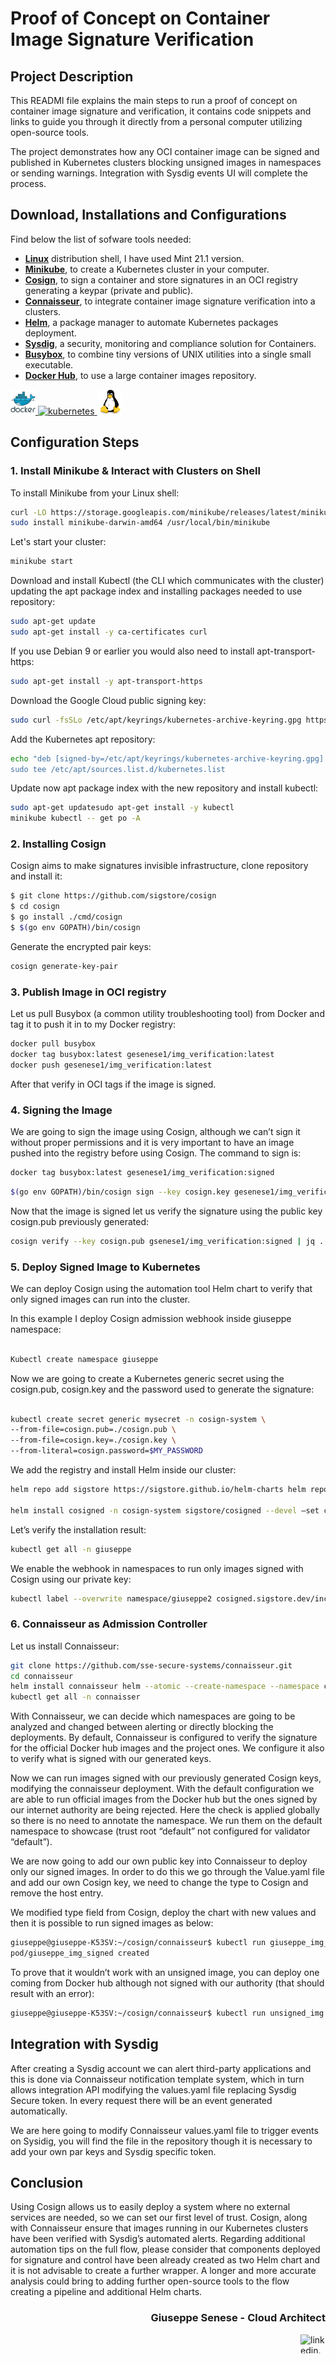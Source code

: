 # Proof of Concept on Container Image Signature Verification

## Project Description

This READMI file explains the main steps to run a proof of concept on container image signature and verification, it contains code snippets and links to guide you through it directly from a personal computer utilizing open-source tools.

The project demonstrates how any OCI container image can be signed and published in Kubernetes clusters blocking unsigned images in namespaces or sending warnings. Integration with Sysdig events UI will complete the process.


## Download, Installations and Configurations

Find below the list of sofware tools needed:

- **[Linux](https://www.linux.org/pages/download/)** distribution shell, I have used Mint 21.1 version.
- **[Minikube](https://kubernetes.io/docs/tutorials/kubernetes-basics/create-cluster/cluster-intro/)**, to create a Kubernetes cluster in your computer.
- **[Cosign](https://www.sigstore.dev/)**, to sign a container and store signatures in an OCI registry generating a keypar (private and public).
- **[Connaisseur](https://sse-secure-systems.github.io/connaisseur/v2.7.0/)**, to integrate container image signature verification into a clusters.
- **[Helm](https://helm.sh/)**, a package manager to automate Kubernetes packages deployment.
- **[Sysdig](https://sysdig.com/)**, a security, monitoring and compliance solution for Containers.
- **[Busybox](https://busybox.net/about.html)**, to combine tiny versions of UNIX utilities into a single small executable.
- **[Docker Hub](https://www.docker.com/products/docker-hub/)**, to use a large container images repository.

<p align="left"> <a href="https://www.docker.com/" target="_blank" rel="noreferrer"> <img src="https://raw.githubusercontent.com/devicons/devicon/master/icons/docker/docker-original-wordmark.svg" alt="docker" width="40" height="40"/> </a> <a href="https://kubernetes.io" target="_blank" rel="noreferrer"> <img src="https://www.vectorlogo.zone/logos/kubernetes/kubernetes-icon.svg" alt="kubernetes" width="40" height="40"/> </a> <a href="https://www.linux.org/" target="_blank" rel="noreferrer"> <img src="https://raw.githubusercontent.com/devicons/devicon/master/icons/linux/linux-original.svg" alt="linux" width="40" height="40"/>  </a> </p>

## Configuration Steps

### 1. Install Minikube & Interact with Clusters on Shell

To install Minikube from your Linux shell:

```bash
curl -LO https://storage.googleapis.com/minikube/releases/latest/minikube-darwin-amd64
sudo install minikube-darwin-amd64 /usr/local/bin/minikube

```

Let's start your cluster:


```bash
minikube start
```

Download and install Kubectl (the CLI which communicates with the cluster) updating the apt package index and installing packages needed to use repository:

```bash
sudo apt-get update
sudo apt-get install -y ca-certificates curl


```

If you use Debian 9 or earlier you would also need to install apt-transport-https:

```bash
sudo apt-get install -y apt-transport-https
```

Download the Google Cloud public signing key:

```bash
sudo curl -fsSLo /etc/apt/keyrings/kubernetes-archive-keyring.gpg https://packages.cloud.google.com/apt/doc/apt-key.gpg

```

Add the Kubernetes apt repository:

```bash
echo "deb [signed-by=/etc/apt/keyrings/kubernetes-archive-keyring.gpg]
sudo tee /etc/apt/sources.list.d/kubernetes.list
```

Update now apt package index with the new repository and install kubectl:

```bash
sudo apt-get updatesudo apt-get install -y kubectl
minikube kubectl -- get po -A
```




### 2. Installing Cosign

Cosign aims to make signatures invisible infrastructure, clone repository and install it:

```bash
$ git clone https://github.com/sigstore/cosign
$ cd cosign
$ go install ./cmd/cosign
$ $(go env GOPATH)/bin/cosign

```
Generate the encrypted pair keys:

```bash
cosign generate-key-pair

```


### 3. Publish Image in OCI registry

Let us pull Busybox (a  common utility troubleshooting tool) from Docker and tag it to push it in to my Docker registry:

```bash
docker pull busybox
docker tag busybox:latest gesenese1/img_verification:latest
docker push gesenese1/img_verification:latest
```

After that verify in OCI tags if the image is signed.




### 4. Signing the Image


We are going to sign the image using Cosign, although we can’t sign it without proper permissions and it is very important to have an image pushed into the registry before using Cosign. The command to sign is:

```bash
docker tag busybox:latest gesenese1/img_verification:signed

```

```bash
$(go env GOPATH)/bin/cosign sign --key cosign.key gesenese1/img_verification:signed

```


Now that the image is signed let us verify the signature using the public key cosign.pub previously generated:

```bash
cosign verify --key cosign.pub gsenese1/img_verification:signed | jq .

```


### 5. Deploy Signed Image to Kubernetes

We can deploy Cosign using the automation tool Helm chart to verify that only signed images can run into the cluster.

In this example I deploy Cosign admission webhook inside giuseppe namespace:

```bash

Kubectl create namespace giuseppe

```

Now we are going to create a Kubernetes generic secret using the cosign.pub, cosign.key and the password used to generate the signature:

```bash

kubectl create secret generic mysecret -n cosign-system \
--from-file=cosign.pub=./cosign.pub \
--from-file=cosign.key=./cosign.key \
--from-literal=cosign.password=$MY_PASSWORD

```

We add the registry and install Helm inside our cluster:

```bash
helm repo add sigstore https://sigstore.github.io/helm-charts helm repo update

helm install cosigned -n cosign-system sigstore/cosigned --devel –set cosign.secretKeyRef.name=mysecret
```

Let’s verify the installation result:

```bash
kubectl get all -n giuseppe
```

We enable the webhook in namespaces to run only images signed with Cosign using our private key:

```bash
kubectl label --overwrite namespace/giuseppe2 cosigned.sigstore.dev/include
```

### 6. Connaisseur as Admission Controller

Let us install Connaisseur:

```bash
git clone https://github.com/sse-secure-systems/connaisseur.git
cd connaisseur
helm install connaisseur helm --atomic --create-namespace --namespace connaisseur
kubectl get all -n connaisser

```

With Connaisseur, we can decide which namespaces are going to be analyzed and changed between alerting or directly blocking the deployments.
By default, Connaisseur is configured to verify the signature for the official Docker hub images and the project ones. We configure it also to verify what is signed with our generated keys.

Now we can run images signed with our previously generated Cosign keys, modifying the connaisseur deployment.
With the default configuration we are able to run official images from the Docker hub but the ones signed by our internet authority are being rejected. Here the check is applied globally so there is no need to annotate the namespace. We run them on the default namespace to showcase (trust root “default” not configured for validator “default”).

We are now going to add our own public key into Connaisseur to deploy only our signed images. In order to do this we go through the Value.yaml file and add our own Cosign key, we need to change the type to Cosign and remove the host entry.

We modified type field from Cosign, deploy the chart with new values and then it is possible to run signed images as below:
```bash
giuseppe@giuseppe-K53SV:~/cosign/connaisseur$ kubectl run giuseppe_img_signed --image=gsenese1/img_verification:signed
pod/giuseppe_img_signed created
```

To prove that it wouldn’t work with an unsigned image, you can deploy one coming from Docker hub although not signed with our authority (that should result with an error):

```bash
giuseppe@giuseppe-K53SV:~/cosign/connaisseur$ kubectl run unsigned_img --image=docker.io/hello-world
```


## Integration with Sysdig

After creating a Sysdig account we can alert third-party applications and this is done via Connaisseur notification template system, which in turn allows integration API modifying the values.yaml file replacing Sysdig Secure token. In every request there will be an event generated automatically.

We are here going to modify Connaisseur values.yaml file to trigger events on Sysidig, you will find the file in the repository though it is necessary to add your own par keys and Sysdig specific token.


## Conclusion

Using Cosign allows us to easily deploy a system where no external services are needed, so we can set our first level of trust. Cosign, along with Connaisseur ensure that images running in our Kubernetes clusters have been verified with Sysdig’s automated alerts.
Regarding additional automation tips on the full flow, please consider that components deployed for signature and control have been already created as two Helm chart and it is not advisable to create a further wrapper.
A longer and more accurate analysis could bring to adding further open-source tools to the flow creating a pipeline and additional Helm charts.



<h3 align="right">Giuseppe Senese - Cloud Architect</h3>
<a href="https://linkedin.com/in/linkedin.com/in/giusen" target="blank"><img align="right" src="https://raw.githubusercontent.com/rahuldkjain/github-profile-readme-generator/master/src/images/icons/Social/linked-in-alt.svg" alt="linkedin.com/in/giusen" height="30" width="40" /></a>

